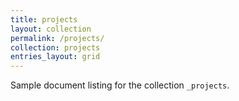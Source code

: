 ```yaml
---
title: projects
layout: collection
permalink: /projects/
collection: projects
entries_layout: grid
---
```


Sample document listing for the collection `_projects`.
